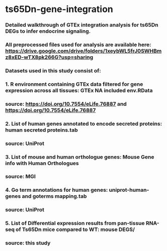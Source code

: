 # ts65Dn-gene-integration

### Detailed walkthrough of GTEx integration analysis for ts65Dn DEGs to infer endocrine signaling.  
### All preprocessed files used for analysis are available here: https://drive.google.com/drive/folders/1xeybWL5frJ0SWHBmz8xED-wTX8pk266G?usp=sharing

### Datasets used in this study consist of:
### 1. R environment containing GTEx data filtered for gene expression across all tissues: GTEx NA included env.RData
### source: https://doi.org/10.7554/eLife.76887 and https://doi.org/10.7554/eLife.76887

### 2. List of human genes annotated to encode secreted proteins: human secreted proteins.tab
### source: UniProt

### 3. List of mouse and human orthologue genes: Mouse Gene info with Human Orthologues
### source: MGI

### 4. Go term annotations for human genes: uniprot-human-genes and goterms mapping.tab
### source: UniProt

### 5. List of Differential expression results from pan-tissue RNA-seq of Ts65Dn mice compared to WT: mouse DEGS/
### source: this study
